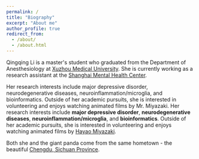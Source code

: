```yaml
---
permalink: /
title: "Biography"
excerpt: "About me"
author_profile: true
redirect_from: 
  - /about/
  - /about.html
---
```


Qingqing Li is a master's student who graduated from the Department of Anesthesiology at [Xuzhou Medical University](https://gjjyen.xzhmu.edu.cn/info/1012/1132.htm). She is currently working as a research assistant at the [Shanghai Mental Health Center](https://www.shsmu.edu.cn/english/info/1085/1224.htm). 

Her research interests include major depressive disorder, neurodegenerative diseases, neuroinflammation/microglia, and bioinformatics. Outside of her academic pursuits, she is interested in volunteering and enjoys watching animated films by Mr. Miyazaki.
Her research interests include **major depressive disorder**, **neurodegenerative diseases**, **neuroinflammation/microglia**, and **bioinformatics**. Outside of her academic pursuits, she is interested in volunteering and enjoys watching animated films by [Hayao Miyazaki](https://en.wikipedia.org/wiki/Hayao_Miyazaki).

Both she and the giant panda come from the same hometown - the beautiful [Chengdu, Sichuan Province](https://en.wikipedia.org/wiki/Chengdu).
